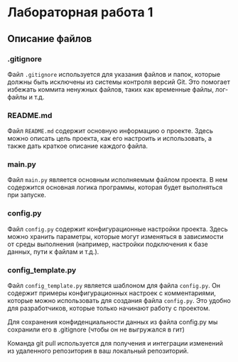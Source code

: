 # Лабораторная работа 1

## Описание файлов

### .gitignore
Файл `.gitignore` используется для указания файлов и папок, которые должны быть исключены из системы контроля версий Git. Это помогает избежать коммита ненужных файлов, таких как временные файлы, лог-файлы и т.д.

### README.md
Файл `README.md` содержит основную информацию о проекте. Здесь можно описать цель проекта, как его настроить и использовать, а также дать краткое описание каждого файла.

### main.py
Файл `main.py` является основным исполняемым файлом проекта. В нем содержится основная логика программы, которая будет выполняться при запуске.

### config.py
Файл `config.py` содержит конфигурационные настройки проекта. Здесь можно хранить параметры, которые могут изменяться в зависимости от среды выполнения (например, настройки подключения к базе данных, пути к файлам и т.д.).

### config_template.py
Файл `config_template.py` является шаблоном для файла `config.py`. Он содержит примеры конфигурационных настроек с комментариями, которые можно использовать для создания файла `config.py`. Это удобно для разработчиков, которые только начинают работу с проектом.

Для сохранения конфиденциальности данных из файла config.py мы сохранили его в .gitignore (чтобы он не выгружался в гит)

Команда git pull используется для получения и интеграции изменений из удаленного репозитория в ваш локальный репозиторий.
